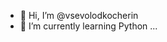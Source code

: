 - 👋 Hi, I’m @vsevolodkocherin
- 🌱 I’m currently learning Python
...

<!---
vsevolodkocherin/vsevolodkocherin is a ✨ special ✨ repository because its `README.md` (this file) appears on your GitHub profile.
You can click the Preview link to take a look at your changes.
--->
